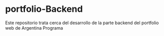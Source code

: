 # portfolio-Backend
Este repositorio trata cerca del desarrollo de la parte backend del portfolio web de Argentina Programa
